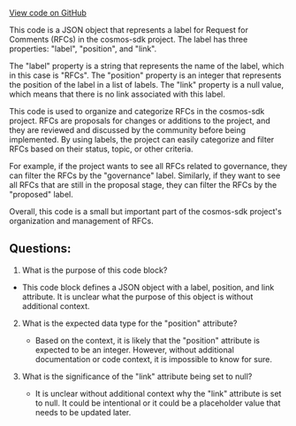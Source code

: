 [View code on GitHub](https://github.com/cosmos/cosmos-sdk/blob/main/docs/rfc/_category_.json)

This code is a JSON object that represents a label for Request for Comments (RFCs) in the cosmos-sdk project. The label has three properties: "label", "position", and "link". 

The "label" property is a string that represents the name of the label, which in this case is "RFCs". The "position" property is an integer that represents the position of the label in a list of labels. The "link" property is a null value, which means that there is no link associated with this label.

This code is used to organize and categorize RFCs in the cosmos-sdk project. RFCs are proposals for changes or additions to the project, and they are reviewed and discussed by the community before being implemented. By using labels, the project can easily categorize and filter RFCs based on their status, topic, or other criteria.

For example, if the project wants to see all RFCs related to governance, they can filter the RFCs by the "governance" label. Similarly, if they want to see all RFCs that are still in the proposal stage, they can filter the RFCs by the "proposed" label.

Overall, this code is a small but important part of the cosmos-sdk project's organization and management of RFCs.
## Questions: 
 1. What is the purpose of this code block?
   - This code block defines a JSON object with a label, position, and link attribute. It is unclear what the purpose of this object is without additional context.

2. What is the expected data type for the "position" attribute?
   - Based on the context, it is likely that the "position" attribute is expected to be an integer. However, without additional documentation or code context, it is impossible to know for sure.

3. What is the significance of the "link" attribute being set to null?
   - It is unclear without additional context why the "link" attribute is set to null. It could be intentional or it could be a placeholder value that needs to be updated later.